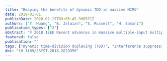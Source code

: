 ```yaml
---
title: "Reaping the benefits of dynamic TDD in massive MIMO"
date: 2019-01-01
publishDate: 2020-02-17T03:05:45.306571Z
authors: ["Y. Huang", "B. Jalaian", "S. Russell", "H. Samani"]
publication_types: ["2"]
abstract: "© 2018 IEEE Recent advances in massive multiple-input multiple-output (MIMO) communication show that equipping base stations (BSs) with large antenna arrays can significantly improve the performance of cellular networks. Massive MIMO has the potential to mitigate the interference in the network and enhance the average throughput per user. On the other hand, dynamic time-division duplexing (TDD), which allows neighboring cells to operate with different uplink (UL) and downlink (DL) subframe configurations, is a promising enhancement for the conventional static TDD. Compared with static TDD, dynamic TDD can offer more flexibility to accommodate various UL and DL traffic patterns across different cells, but may result in additional interference among cells transmitting in different directions. Based on the unique characteristics and properties of massive MIMO and dynamic TDD, we propose a marriage of these two techniques, i.e., to have massive MIMO address the limitation of dynamic TDD in macrocell (MC) networks. Specifically, we advocate that the benefits of dynamic TDD can be fully extracted in MC networks equipped with massive MIMO, i.e., the BS-to-BS interference can be effectively removed by increasing the number of BS antennas. We provide detailed analysis using random matrix theory to show that the effect of the BS-to-BS interference on UL transmissions vanishes as the number of BS antennas per user grows infinitely large. Last but not least, we validate our analysis by numerical simulations."
featured: false
publication: ""
tags: ["Dynamic time-division duplexing (TDD)", "Interference suppression", "Massive multiple-input multiple-output (MIMO)", "Pilot contamination", "Random matrix theory"]
doi: "10.1109/JSYST.2018.2829350"
---
```


